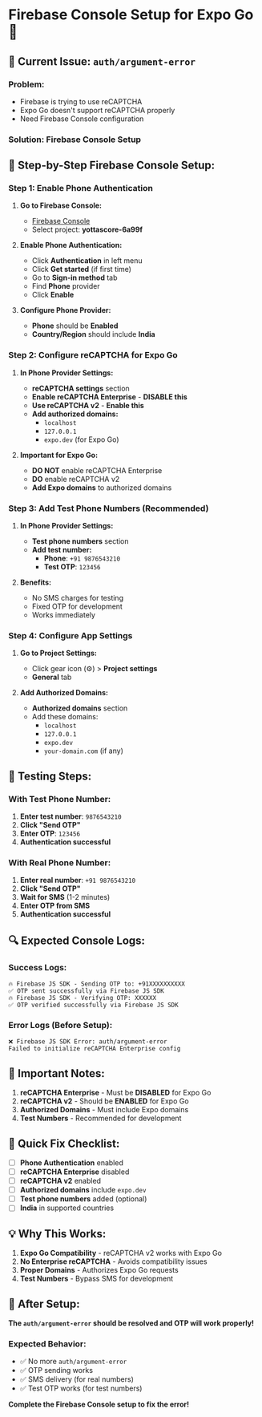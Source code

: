 # Firebase Console Setup for Expo Go 🔧

## 🚨 Current Issue: `auth/argument-error`

### **Problem:**
- Firebase is trying to use reCAPTCHA
- Expo Go doesn't support reCAPTCHA properly
- Need Firebase Console configuration

### **Solution: Firebase Console Setup**

## 🔧 Step-by-Step Firebase Console Setup:

### **Step 1: Enable Phone Authentication**

1. **Go to Firebase Console:**
   - [Firebase Console](https://console.firebase.google.com/)
   - Select project: **yottascore-6a99f**

2. **Enable Phone Authentication:**
   - Click **Authentication** in left menu
   - Click **Get started** (if first time)
   - Go to **Sign-in method** tab
   - Find **Phone** provider
   - Click **Enable**

3. **Configure Phone Provider:**
   - **Phone** should be **Enabled**
   - **Country/Region** should include **India**

### **Step 2: Configure reCAPTCHA for Expo Go**

1. **In Phone Provider Settings:**
   - **reCAPTCHA settings** section
   - **Enable reCAPTCHA Enterprise** - **DISABLE this**
   - **Use reCAPTCHA v2** - **Enable this**
   - **Add authorized domains:**
     - `localhost`
     - `127.0.0.1`
     - `expo.dev` (for Expo Go)

2. **Important for Expo Go:**
   - **DO NOT** enable reCAPTCHA Enterprise
   - **DO** enable reCAPTCHA v2
   - **Add Expo domains** to authorized domains

### **Step 3: Add Test Phone Numbers (Recommended)**

1. **In Phone Provider Settings:**
   - **Test phone numbers** section
   - **Add test number:**
     - **Phone**: `+91 9876543210`
     - **Test OTP**: `123456`

2. **Benefits:**
   - No SMS charges for testing
   - Fixed OTP for development
   - Works immediately

### **Step 4: Configure App Settings**

1. **Go to Project Settings:**
   - Click gear icon (⚙️) > **Project settings**
   - **General** tab

2. **Add Authorized Domains:**
   - **Authorized domains** section
   - Add these domains:
     - `localhost`
     - `127.0.0.1`
     - `expo.dev`
     - `your-domain.com` (if any)

## 📱 Testing Steps:

### **With Test Phone Number:**
1. **Enter test number**: `9876543210`
2. **Click "Send OTP"**
3. **Enter OTP**: `123456`
4. **Authentication successful**

### **With Real Phone Number:**
1. **Enter real number**: `+91 9876543210`
2. **Click "Send OTP"**
3. **Wait for SMS** (1-2 minutes)
4. **Enter OTP from SMS**
5. **Authentication successful**

## 🔍 Expected Console Logs:

### **Success Logs:**
```
🔥 Firebase JS SDK - Sending OTP to: +91XXXXXXXXXX
✅ OTP sent successfully via Firebase JS SDK
🔥 Firebase JS SDK - Verifying OTP: XXXXXX
✅ OTP verified successfully via Firebase JS SDK
```

### **Error Logs (Before Setup):**
```
❌ Firebase JS SDK Error: auth/argument-error
Failed to initialize reCAPTCHA Enterprise config
```

## 🚨 Important Notes:

1. **reCAPTCHA Enterprise** - Must be **DISABLED** for Expo Go
2. **reCAPTCHA v2** - Should be **ENABLED** for Expo Go
3. **Authorized Domains** - Must include Expo domains
4. **Test Numbers** - Recommended for development

## 🎯 Quick Fix Checklist:

- [ ] **Phone Authentication** enabled
- [ ] **reCAPTCHA Enterprise** disabled
- [ ] **reCAPTCHA v2** enabled
- [ ] **Authorized domains** include `expo.dev`
- [ ] **Test phone numbers** added (optional)
- [ ] **India** in supported countries

## 💡 Why This Works:

1. **Expo Go Compatibility** - reCAPTCHA v2 works with Expo Go
2. **No Enterprise reCAPTCHA** - Avoids compatibility issues
3. **Proper Domains** - Authorizes Expo Go requests
4. **Test Numbers** - Bypass SMS for development

## 🚀 After Setup:

**The `auth/argument-error` should be resolved and OTP will work properly!**

### **Expected Behavior:**
- ✅ No more `auth/argument-error`
- ✅ OTP sending works
- ✅ SMS delivery (for real numbers)
- ✅ Test OTP works (for test numbers)

**Complete the Firebase Console setup to fix the error!**




